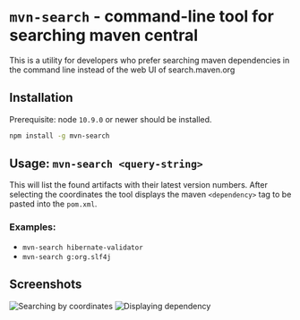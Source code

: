# `mvn-search` - command-line tool for searching maven central

This is a utility for developers who prefer searching maven dependencies in the command line instead of the web UI of
search.maven.org

## Installation 

Prerequisite: node `10.9.0` or newer should be installed.

<!-- Installation:
 - download the latest release from the [releases page](https://github.com/erosb/mvn-search/releases)
 - extract the zip
 - optional: set up the following alias: `alias mvn-search="node <ZIP-EXTRACTION-DIR>/index.js"`
  -->

```bash
npm install -g mvn-search
```

## Usage: `mvn-search <query-string>`

This will list the found artifacts with their latest version numbers. After selecting the coordinates the tool displays
the maven `<dependency>` tag to be pasted into the `pom.xml`.


### Examples:

 * `mvn-search hibernate-validator`
 * `mvn-search g:org.slf4j`
 
## Screenshots

![Searching by coordinates](https://github.com/erosb/mvn-search/raw/master/screenshot-1.png "Searching by coordinates")
![Displaying dependency](https://github.com/erosb/mvn-search/raw/master/screenshot-2.png "Displaying dependency")
